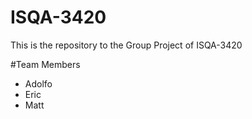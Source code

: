 # ISQA-3420
This is the repository to the Group Project of ISQA-3420

#Team Members
* Adolfo
* Eric
* Matt
